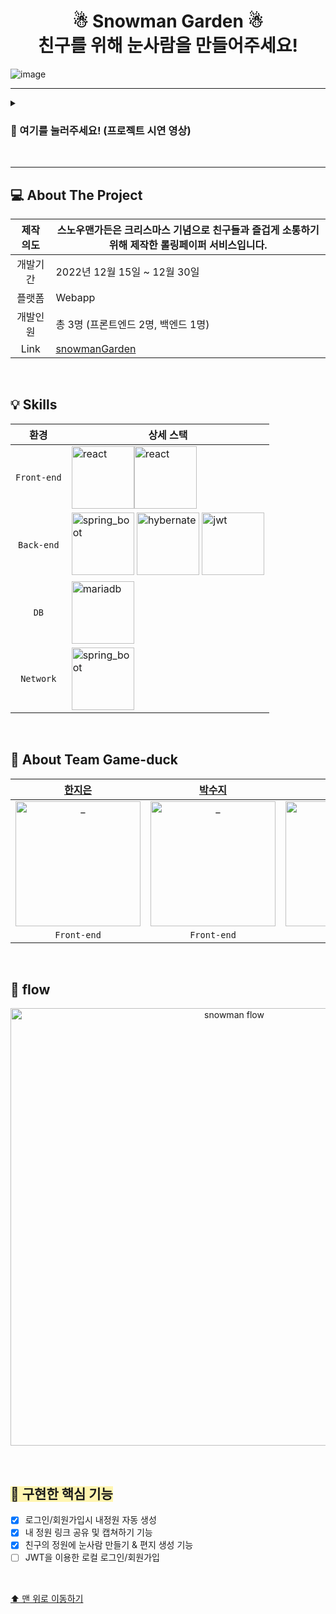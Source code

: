 #  <h1 align="center"> ☃ Snowman Garden ☃ <br/>  친구를 위해 눈사람을 만들어주세요! </h1>





![image](https://user-images.githubusercontent.com/78632299/210131940-d13b52a9-9e70-4491-b85b-7d6494783b71.png)

- - -

 <details>
 <summary><h3> 🙌 여기를 눌러주세요! (프로젝트 시연 영상)</h3> </summary>
<div markdown="1" align="center">       

https://user-images.githubusercontent.com/78632299/210131973-4787e688-1b58-4d5d-a16c-6cf06dc72fb1.mp4

</div>
</details>
<br/>

- - -

## 💻 About The Project
| 제작 의도 | 스노우맨가든은 크리스마스 기념으로 친구들과 즐겁게 소통하기 위해 제작한 롤링페이퍼 서비스입니다.|
| :---: | --- |
| 개발기간 | 2022년 12월 15일 ~ 12월 30일       |
| 플랫폼   | Webapp |
| 개발인원  | 총 3명 (프론트엔드 2명, 백엔드 1명) |
| Link  |  [snowmanGarden](https://web-snowman-20z52flc2u4w7q.gksl2.cloudtype.app/) |<br/><br/>


<br/>

## 💡 Skills
| 환경                 | 상세 스택                                     |
|:---: | --- |
| `Front-end` | <img width="100" height="100" src="https://user-images.githubusercontent.com/78632299/210129428-321eec52-2e18-4af2-86ca-d49538e6e618.png" alt="react" ><img  width="100" height="100" src="https://user-images.githubusercontent.com/78632299/210129446-af785f9e-75d1-4d82-bf9d-e95d271d02ce.png" alt="react" > |
| `Back-end`   | <img width="100" height="100" src="https://user-images.githubusercontent.com/78632299/210129488-35067ee4-40fc-492b-a5e6-c61d73599585.jpg" alt="spring_boot" > <img width="100" height="100" src="https://user-images.githubusercontent.com/78632299/210129500-15728204-5277-4547-89f5-a82223fc368e.png" alt="hybernate"> <img width="100" height="100" src="https://user-images.githubusercontent.com/78632299/210129510-f38c5265-6f3a-46c1-b7ae-888419643877.jpg" alt="jwt"> |
| `DB`   |<img width="100" height="100" src="https://user-images.githubusercontent.com/78632299/210129552-1343a347-2345-4f2e-a1e4-b8e7425a2eed.png" alt="mariadb" > |
| `Network`   |  <img width="100" src="https://user-images.githubusercontent.com/50399088/162919662-53056e70-0625-4baf-9072-222bae28bea2.png" alt="spring_boot"> |<br/><br/>
<br/>

## 🐥 About Team Game-duck
| [한지은](https://github.com/onezeun) | [박수지](https://github.com/lzns960)|  [이혜지](https://github.com/zzambbang) | [Game-Duck](https://github.com/game-duck) |
|:---:|:---:|:---:|:---:|
<img src="https://user-images.githubusercontent.com/50399088/162919943-1a4ff1c4-8265-45b2-84d3-e36707e5244f.png" width=200px alt="_"/>|<img width=200px src="https://user-images.githubusercontent.com/78632299/210128640-7e6738cc-d823-4cc4-95cc-053bfea0671d.jpg" alt="_"/>|<img src="https://user-images.githubusercontent.com/50399088/162911631-0556ac60-8d1d-470f-aaec-c506d0ce7a08.png" width=200px alt="_"/>|<img src="https://user-images.githubusercontent.com/78632299/210131755-95982123-8646-4eeb-90fe-9dd152dc6355.gif" width=200px alt="_"/>|
| `Front-end` | `Front-end` | `Back-end` |`organization` |
<br/>


## 📁 flow
<p align="center"> <img width="700" alt="snowman flow" src="https://user-images.githubusercontent.com/78632299/210130737-342fd15f-715c-400f-a9ae-1c8a98b871a5.png"></p>
<br/>

## <span style='background-color:#fff5b1'> 📍 구현한 핵심 기능</span><br/>
- [X] 로그인/회원가입시 내정원 자동 생성<br/>
- [X] 내 정원 링크 공유 및 캡쳐하기 기능
- [X] 친구의 정원에 눈사람 만들기 & 편지 생성 기능
- [ ] JWT을 이용한 로컬 로그인/회원가입

<br/>

[⬆ 맨 위로 이동하기](#)
